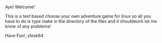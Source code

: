 Aye! Welcome!

This is a text based choose your own adventure game for linux so all you have to do is type make in the directory of the files and it shouldwork let me know of any problems!

Have Fun!,
zlesk64

